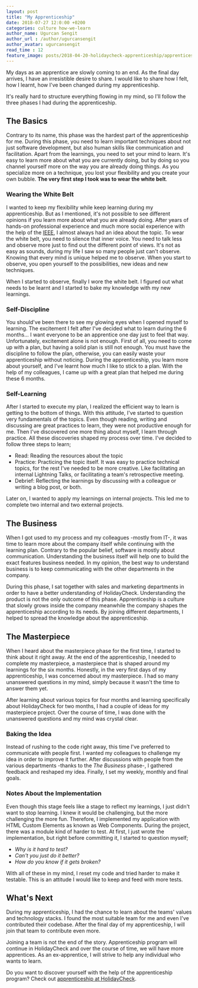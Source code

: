 ```yaml
---
layout: post
title: "My Apprenticeship"
date: 2018-07-27 12:0:00 +0200
categories: culture how-we-learn
author_name: Ugurcan Sengit
author_url : /author/ugurcansengit
author_avatar: ugurcansengit
read_time : 12
feature_image: posts/2018-04-20-holidaycheck-apprenticeship/apprenticeship.png
---
```


My days as an apprentice are slowly coming to an end. As the final day arrives, I have an irresistible desire to share. I would like to share how I felt, how I learnt, how I've been changed during my apprenticeship.

It's really hard to structure everything flowing in my mind, so I'll follow the three phases I had during the apprenticeship.

## The Basics

Contrary to its name, this phase was the hardest part of the apprenticeship for me. During this phase, you need to learn important techniques about not just software development, but also human skills like communication and facilitation. Apart from the learnings, you need to set your mind to learn. It's easy to learn more about what you are currently doing, but by doing so you channel yourself more on the way you are already doing things. As you specialize more on a technique, you lost your flexibility and you create your own bubble. **The very first step I took was to wear the white belt**.

### Wearing the White Belt

I wanted to keep my flexibility while keep learning during my apprenticeship. But as I mentioned, it's not possible to see different opinions if you learn more about what you are already doing. After years of hands-on professional experience and much more social experience with the help of the [IEEE](https://www.ieee.org/), I almost always had an idea about the topic. To wear the white belt, you need to silence that inner voice. You need to talk less and observe more just to find out the different point of views. It's not as easy as sounds, during my life I saw so many people just can't observe. Knowing that every mind is unique helped me to observe. When you start to observe, you open yourself to the possibilities, new ideas and new techniques.

When I started to observe, finally I wore the white belt. I figured out what needs to be learnt and I started to bake my knowledge with my new learnings.

### Self-Discipline

You should've been there to see my glowing eyes when I opened myself to learning. The excitement I felt after I've decided what to learn during the 6 months... I want everyone to be an apprentice one day just to feel that way. Unfortunately, excitement alone is not enough. First of all, you need to come up with a plan, but having a solid plan is still not enough. You must have the discipline to follow the plan, otherwise, you can easily waste your apprenticeship without noticing. During the apprenticeship, you learn more about yourself, and I've learnt how much I like to stick to a plan. With the help of my colleagues, I came up with a great plan that helped me during these 6 months.

### Self-Learning

After I started to execute my plan, I realized the efficient way to learn is getting to the bottom of things. With this attitude, I've started to question very fundamentals of the topics. Even though reading, writing and discussing are great practices to learn, they were not productive enough for me. Then I've discovered one more thing about myself, I learn through practice. All these discoveries shaped my process over time. I've decided to follow three steps to learn;

- Read: Reading the resources about the topic
- Practice: Practicing the topic itself. It was easy to practice technical topics, for the rest I've needed to be more creative. Like facilitating an internal Lightning Talks, or facilitating a team's retrospective meeting.
- Debrief: Reflecting the learnings by discussing with a colleague or writing a blog post, or both.

Later on, I wanted to apply my learnings on internal projects. This led me to complete two internal and two external projects.

## The Business

When I got used to my process and my colleagues -mostly from IT-, it was time to learn more about the company itself while continuing with the learning plan. Contrary to the popular belief, software is mostly about communication. Understanding the business itself will help one to build the exact features business needed. In my opinion, the best way to understand business is to keep communicating with the other departments in the company.

During this phase, I sat together with sales and marketing departments in order to have a better understanding of HolidayCheck. Understanding the product is not the only outcome of this phase. Apprenticeship is a culture that slowly grows inside the company meanwhile the company shapes the apprenticeship according to its needs. By joining different departments, I helped to spread the knowledge about the apprenticeship.

## The Masterpiece

When I heard about the masterpiece phase for the first time, I started to think about it right away. At the end of the apprenticeship, I needed to complete my masterpiece, a masterpiece that is shaped around my learnings for the six months. Honestly, in the very first days of my apprenticeship, I was concerned about my masterpiece. I had so many unanswered questions in my mind, simply because it wasn't the time to answer them yet.

After learning about various topics for four months and learning specifically about HolidayCheck for two months, I had a couple of ideas for my masterpiece project. Over the course of time, I was done with the unanswered questions and my mind was crystal clear.

### Baking the Idea

Instead of rushing to the code right away, this time I've preferred to communicate with people first. I wanted my colleagues to challenge my idea in order to improve it further. After discussions with people from the various departments -thanks to the _The Business_ phase-, I gathered feedback and reshaped my idea. Finally, I set my weekly, monthly and final goals.

### Notes About the Implementation

Even though this stage feels like a stage to reflect my learnings, I just didn't want to stop learning. I knew it would be challenging, but the more challenging the more fun. Therefore, I implemented my application with HTML Custom Elements as known as Web Components. During the project, there was a module kind of harder to test. At first, I just wrote the implementation, but right before committing it, I started to question myself;

- _Why is it hard to test?_
- _Can't you just do it better?_
- _How do you know if it gets broken?_

With all of these in my mind, I reset my code and tried harder to make it testable. This is an attitude I would like to keep and feed with more tests.

## What's Next

During my apprenticeship, I had the chance to learn about the teams' values and technology stacks. I found the most suitable team for me and even I've contributed their codebase. After the final day of my apprenticeship, I will join that team to contribute even more.

Joining a team is not the end of the story. Apprenticeship program will continue in HolidayCheck and over the course of time, we will have more apprentices. As an ex-apprentice, I will strive to help any individual who wants to learn.

Do you want to discover yourself with the help of the apprenticeship program? Check out [apprenticeship at HolidayCheck](https://apprenticeship.holidaycheck.com/).
